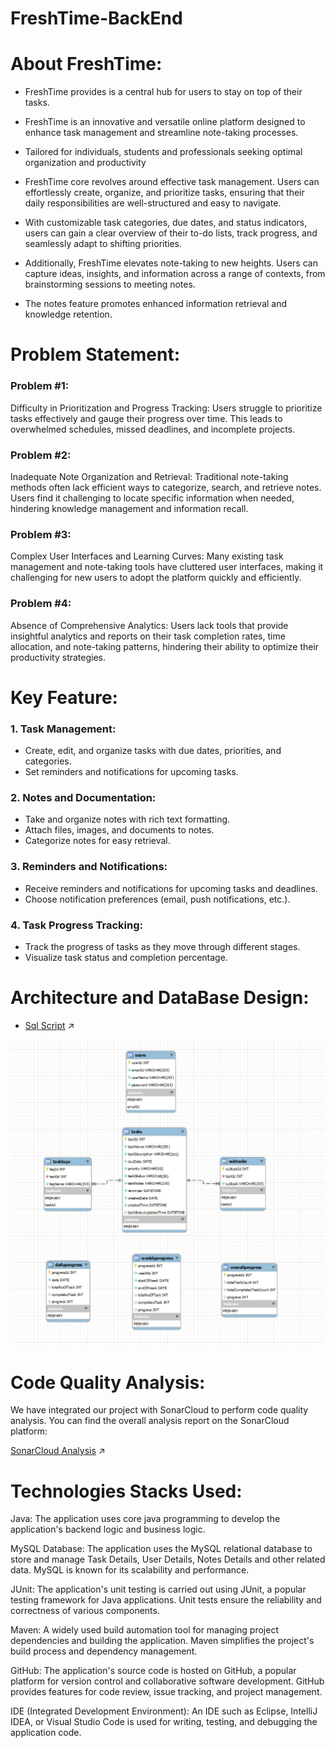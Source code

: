 # FreshTime-BackEnd
# About FreshTime:

- FreshTime provides is a central hub for users to stay on top of their tasks.
- FreshTime is an innovative and versatile online platform designed to enhance task management and streamline note-taking processes. 
- Tailored for individuals, students and  professionals seeking optimal organization and productivity


- FreshTime core revolves around effective task management. Users can effortlessly create, organize, and prioritize tasks, ensuring that their daily responsibilities are well-structured and easy to navigate. 
- With customizable task categories, due dates, and status indicators, users can gain a clear overview of their to-do lists, track progress, and seamlessly adapt to shifting priorities. 


- Additionally, FreshTime elevates note-taking to new heights. Users can capture ideas, insights, and information across a range of contexts, from brainstorming sessions to meeting notes. 
- The notes feature promotes enhanced information retrieval and knowledge retention.


# Problem Statement:
### Problem #1:
Difficulty in Prioritization and Progress Tracking: Users struggle to prioritize tasks effectively and gauge their progress over time. This leads to overwhelmed schedules, missed deadlines, and incomplete projects.


### Problem #2:
Inadequate Note Organization and Retrieval: Traditional note-taking methods often lack efficient ways to categorize, search, and retrieve notes. Users find it challenging to locate specific information when needed, hindering knowledge management and information recall.

### Problem #3:
Complex User Interfaces and Learning Curves: Many existing task management and note-taking tools have cluttered user interfaces, making it challenging for new users to adopt the platform quickly and efficiently.

### Problem #4: 
Absence of Comprehensive Analytics: Users lack tools that provide insightful analytics and reports on their task completion rates, time allocation, and note-taking patterns, hindering their ability to optimize their productivity strategies.

# Key Feature:
### 1. Task Management:
- Create, edit, and organize tasks with due dates, priorities, and categories.
- Set reminders and notifications for upcoming tasks.

### 2. Notes and Documentation:
- Take and organize notes with rich text formatting.
- Attach files, images, and documents to notes.
- Categorize notes for easy retrieval.

### 3. Reminders and Notifications:
- Receive reminders and notifications for upcoming tasks and deadlines.
- Choose notification preferences (email, push notifications, etc.).

### 4. Task Progress Tracking:

- Track the progress of tasks as they move through different stages.
- Visualize task status and completion percentage.

# Architecture and DataBase Design: 
- [Sql Script](https://github.com/fssa-batch3/sec_c_sec_c_aravind.venkedeshwaran__corejava_project_2/blob/main/src/main/sql/FreshTimeSqlSheet.sql) ↗️

![img.png](img.png)

# Code Quality Analysis: 
We have integrated our project with SonarCloud to perform code quality analysis. You can find the overall analysis report on the SonarCloud platform:

[SonarCloud Analysis](https://sonarcloud.io/project/overview?id=fssa-batch3_sec_c_sec_c_aravind.venkedeshwaran__corejava_project_2) ↗️


# Technologies Stacks Used: 


Java: The application uses core java programming to develop the application's backend logic and business logic.

MySQL Database: The application uses the MySQL relational database to store and manage Task Details, User Details, Notes Details and other related data. MySQL is known for its scalability and performance.

JUnit: The application's unit testing is carried out using JUnit, a popular testing framework for Java applications. Unit tests ensure the reliability and correctness of various components.

Maven: A widely used build automation tool for managing project dependencies and building the application. Maven simplifies the project's build process and dependency management.

GitHub: The application's source code is hosted on GitHub, a popular platform for version control and collaborative software development. GitHub provides features for code review, issue tracking, and project management.

IDE (Integrated Development Environment): An IDE such as Eclipse, IntelliJ IDEA, or Visual Studio Code is used for writing, testing, and debugging the application code.
